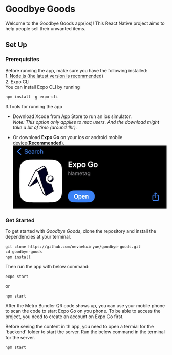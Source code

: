 # Goodbye Goods
Welcome to the Goodbye Goods app(ios)! This React Native project aims to help people sell their unwanted items.

## Set Up
### Prerequisites
Before running the app, make sure you have the following installed:
<br>
1.[ Node.js (the latest version is recommended)](https://nodejs.org/en)<br>
2. Expo CLI
<br>
You can install Expo CLI by running<br>
```
npm install -g expo-cli
```
3.Tools for running the app<br>
* Download Xcode from App Store to run an ios simulator.<br>
 *Note: This option only applies to mac users. And the download might take a bit of time (around 1hr).*

* Or download <b>Expo Go</b> on your ios or android mobile device(<b>Recommended</b>).<br>
![Alt text](image-1.png)

### Get Started
To get started with *Goodbye Goods*, clone the repository and install the dependencies at your terminal.
```
git clone https://github.com/nevaehxinyue/goodbye-goods.git
cd goodbye-goods
npm install
```
Then run the app with below command:
```
expo start 
```
or
```
npm start 
```
After the Metro Bundler QR code shows up, you can use your mobile phone to scan the code to start Expo Go on you phone. To be able to access the project, you need to create an account on Expo Go first. <br>

Before seeing the content in th app, you need to open a termial for the 'backend' folder to start the server. Run the below command in the terminal for the server. 

```
npm start
```










